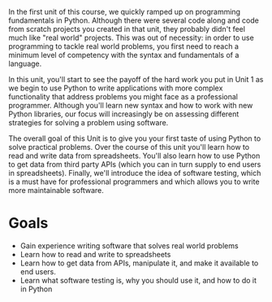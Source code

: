 <!-- 
author: Benjamin White
type: intro
name: Practical Programming with Python
 -->
In the first unit of this course, we quickly ramped up on programming fundamentals in Python. Although there were several code along and code from scratch projects you created in that unit, they probably didn't feel much like "real world" projects. This was out of necessity: in order to use programming to tackle real world problems, you first need to reach a minimum level of competency with the syntax and fundamentals of a language. 

In this unit, you'll start to see the payoff of the hard work you put in Unit 1 as we begin to use Python to write applications with more complex functionality that address problems you might face as a professional programmer. Although you'll learn new syntax and how to work with new Python libraries, our focus will increasingly be on assessing different strategies for solving a problem using software. 

The overall goal of this Unit is to give you your first taste of using Python to solve practical problems. Over the course of this unit you'll learn how to read and write data from spreadsheets. You'll also learn how to use Python to get data from third party APIs (which you can in turn supply to end users in spreadsheets). Finally, we'll introduce the idea of software testing, which is a must have for professional programmers and which allows you to write more maintainable software.

# Goals

*   Gain experience writing software that solves real world problems
*   Learn how to read and write to spreadsheets
*   Learn how to get data from APIs, manipulate it, and make it available to end users.
*   Learn what software testing is, why you should use it, and how to do it in Python
